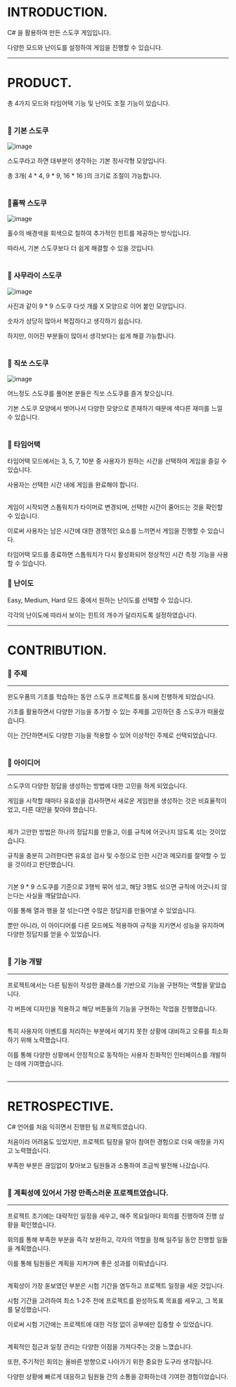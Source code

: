 # INTRODUCTION.

C# 을 활용하여 만든 스도쿠 게임입니다. 

다양한 모드와 난이도를 설정하여 게임을 진행할 수 있습니다.

---

# PRODUCT.

총 4가지 모드와 타임어택 기능 및 난이도 조절 기능이 있습니다.<br/><br/>

### 🐽 기본 스도쿠 
![image](https://github.com/KimDongGyun23/C-Programing/assets/104538667/f990cb78-2084-436e-ad03-d20eb431cefa)

스도쿠라고 하면 대부분이 생각하는 기본 정사각형 모양입니다.
 
총 3개( 4 * 4, 9 * 9, 16 * 16 )의 크기로 조절이 가능합니다.<br/><br/>

### 🐽홀짝 스도쿠
![image](https://github.com/KimDongGyun23/C-Programing/assets/104538667/2d4e6780-40a6-4089-99e2-fed943e13bf4)

홀수의 배경색을 회색으로 칠하여 추가적인 힌트를 제공하는 방식입니다. 

따라서, 기본 스도쿠보다 더 쉽게 해결할 수 있을 것입니다.<br/><br/>

### 🐽 사무라이 스도쿠
![image](https://github.com/KimDongGyun23/C-Programing/assets/104538667/614c8fa2-d79a-4b61-a4df-18f7c4685528)

사진과 같이 9 * 9 스도쿠 다섯 개를 X 모양으로 이어 붙인 모양입니다.
 
숫자가 상당히 많아서 복잡하다고 생각하기 쉽습니다. 

하지만, 이어진 부분들이 많아서 생각보다는 쉽게 해결 가능합니다.<br/><br/>

### 🐽 직쏘 스도쿠
![image](https://github.com/KimDongGyun23/C-Programing/assets/104538667/78a17dc7-82df-445b-a938-35dcac62bbbd)

어느정도 스도쿠를 풀어본 분들은 직쏘 스도쿠를 즐겨 찾으십니다. 

기본 스도쿠 모양에서 벗어나서 다양한 모양으로 존재하기 때문에 색다른 재미를 느낄 수 있습니다.  <br/><br/>

### 🐽 타임어택
타임어택 모드에서는 3, 5, 7, 10분 중 사용자가 원하는 시간을 선택하여 게임을 즐길 수 있습니다. 

사용자는 선택한 시간 내에 게임을 완료해야 합니다.<br/><br/>

게임이 시작되면 스톱워치가 타이머로 변경되며, 선택한 시간이 줄어드는 것을 확인할 수 있습니다. 

이로써 사용자는 남은 시간에 대한 경쟁적인 요소를 느끼면서 게임을 진행할 수 있습니다.

타임어택 모드를 종료하면 스톱워치가 다시 활성화되어 정상적인 시간 측정 기능을 사용할 수 있습니다. 

### 🐽 난이도
Easy, Medium, Hard 모드 중에서 원하는 난이도를 선택할 수 있습니다. 

각각의 난이도에 따라서 보이는 힌트의 개수가 달라지도록 설정하였습니다. 

---

# CONTRIBUTION.

### 🐽 주제
---
윈도우폼의 기초를 학습하는 동안 스도쿠 프로젝트를 동시에 진행하게 되었습니다. 

기초를 활용하면서 다양한 기능을 추가할 수 있는 주제를 고민하던 중 스도쿠가 떠올랐습니다. 

이는 간단하면서도 다양한 기능을 적용할 수 있어 이상적인 주제로 선택되었습니다.<br/><br/>

### 🐽 아이디어
---
스도쿠의 다양한 정답을 생성하는 방법에 대한 고민을 하게 되었습니다.

게임을 시작할 때마다 유효성을 검사하면서 새로운 게임판을 생성하는 것은 비효율적이었고, 다른 대안을 찾아야 했습니다.<br/><br/>

제가 고안한 방법은 하나의 정답지를 만들고, 이를 규칙에 어긋나지 않도록 섞는 것이었습니다.

규칙을 충분히 고려한다면 유효성 검사 및 수정으로 인한 시간과 메모리를 절약할 수 있을 것이라고 판단했습니다. <br/><br/>

기본 9 * 9 스도쿠를 기준으로 3행씩 묶어 섞고, 해당 3행도 섞으면 규칙에 어긋나지 않는다는 사실을 깨달았습니다.

이를 통해 열과 행을 잘 섞는다면 수많은 정답지를 만들어낼 수 있었습니다.

뿐만 아니라, 이 아이디어를 다른 모드에도 적용하여 규칙을 지키면서 성능을 유지하며 다양한 정답지를 얻을 수 있었습니다.<br/><br/>

### 🐽 기능 개발
---
프로젝트에서는 다른 팀원이 작성한 클래스를 기반으로 기능을 구현하는 역할을 맡았습니다. 

각 버튼에 디자인을 적용하고 해당 버튼들의 기능을 구현하는 작업을 진행했습니다.<br/><br/>

특히 사용자의 이벤트를 처리하는 부분에서 예기치 못한 상황에 대비하고 오류를 최소화하기 위해 노력했습니다. 

이를 통해 다양한 상황에서 안정적으로 동작하는 사용자 친화적인 인터페이스를 개발하는 데에 기여했습니다.<br/><br/>

---

# RETROSPECTIVE.

C# 언어를 처음 익히면서 진행한 팀 프로젝트였습니다. 

처음이라 어려움도 있었지만, 프로젝트 팀장을 맡아 참여한 경험으로 더욱 애정을 가지고 노력했습니다. 

부족한 부분은 끊임없이 찾아보고 팀원들과 소통하여 조금씩 발전해 나갔습니다.<br/><br/>


### 🐽 계획성에 있어서 가장 만족스러운 프로젝트였습니다.
---
프로젝트 초기에는 대략적인 일정을 세우고, 매주 목요일마다 회의를 진행하여 진행 상황을 확인했습니다.

회의를 통해 부족한 부분을 즉각 보완하고, 각자의 역할을 정해 일주일 동안 진행할 일들을 계획했습니다. 

이를 통해 팀원들은 계획을 지켜가며 좋은 성과를 이뤄냈습니다.<br/><br/>

계획성이 가장 돋보였던 부분은 시험 기간을 염두하고 프로젝트 일정을 세운 것입니다. 

시험 기간을 고려하여 최소 1-2주 전에 프로젝트를 완성하도록 목표를 세우고, 그 목표를 달성했습니다. 

이로써 시험 기간에는 프로젝트에 대한 걱정 없이 공부에만 집중할 수 있었습니다.<br/><br/>

계획적인 접근과 일정 관리는 다양한 이점을 가져다주는 것을 느꼈습니다. 

또한, 주기적인 회의는 올바른 방향으로 나아가기 위한 중요한 도구라 생각됩니다. 

다양한 상황에 빠르게 대응하고 팀원들 간의 소통을 강화하는데 기여한 경험이었습니다.
